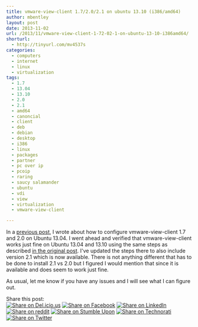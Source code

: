 ```yaml
---
title: vmware-view-client 1.7/2.0/2.1 on ubuntu 13.10 (i386/amd64)
author: mbentley
layout: post
date: 2013-11-02
url: /2013/11/vmware-view-client-1-72-02-1-on-ubuntu-13-10-i386amd64/
shorturl:
  - http://tinyurl.com/mv4537s
categories:
  - computers
  - internet
  - linux
  - virtualization
tags:
  - 1.7
  - 13.04
  - 13.10
  - 2.0
  - 2.1
  - amd64
  - canoncial
  - client
  - deb
  - debian
  - desktop
  - i386
  - linux
  - packages
  - partner
  - pc over ip
  - pcoip
  - raring
  - saucy salamander
  - ubuntu
  - vdi
  - view
  - virtualization
  - vmware-view-client

---
```

In a [previous post][1], I wrote about how to configure vmware-view-client 1.7 and 2.0 on Ubuntu 13.04. I went ahead and verified that vmware-view-client works just fine on Ubuntu 13.04 and 13.10 using the same steps as described [in the original post][1]. I've updated the steps there to also include version 2.1 which is now available. There is not anything different that has to be done to install 2.1 vs 2.0 but I figured I would mention that since it is available and does seem to work just fine.

As usual, let me know if you have any issues and I will see what I can figure out.

<!-- Social Bookmarks BEGIN -->

<p class="postcats">
  Share this post:<br /><a onclick="window.open(this.href, '_blank', 'scrollbars=yes,menubar=no,height=600,width=750,resizable=yes,toolbar=no,location=no,status=no'); return false;" href="http://del.icio.us/post?url=http://tinyurl.com/mv4537s&title=vmware-view-client+1.7%2F2.0%2F2.1+on+ubuntu+13.10+%28i386%2Famd64%29" rel="nofollow" title="Share on Del.icio.us"><img class="social_img" src="/wp-content/plugins/social-bookmarks/images/delicious.png" title="Share on Del.icio.us" alt="Share on Del.icio.us" /></a> <a onclick="window.open(this.href, '_blank', 'scrollbars=yes,menubar=no,height=600,width=750,resizable=yes,toolbar=no,location=no,status=no'); return false;" href="http://www.facebook.com/sharer.php?u=http://tinyurl.com/mv4537s" rel="nofollow" title="Share on Facebook"><img class="social_img" src="/wp-content/plugins/social-bookmarks/images/facebook.png" title="Share on Facebook" alt="Share on Facebook" /></a> <a onclick="window.open(this.href, '_blank', 'scrollbars=yes,menubar=no,height=600,width=750,resizable=yes,toolbar=no,location=no,status=no'); return false;" href="http://www.linkedin.com/shareArticle?mini=true&url=http://tinyurl.com/mv4537s&title=vmware-view-client+1.7%2F2.0%2F2.1+on+ubuntu+13.10+%28i386%2Famd64%29" rel="nofollow" title="Share on LinkedIn"><img class="social_img" src="/wp-content/plugins/social-bookmarks/images/linkedin.png" title="Share on LinkedIn" alt="Share on LinkedIn" /></a> <a onclick="window.open(this.href, '_blank', 'scrollbars=yes,menubar=no,height=600,width=750,resizable=yes,toolbar=no,location=no,status=no'); return false;" href="http://reddit.com/submit?url=http://tinyurl.com/mv4537s&title=vmware-view-client+1.7%2F2.0%2F2.1+on+ubuntu+13.10+%28i386%2Famd64%29" rel="nofollow" title="Share on reddit"><img class="social_img" src="/wp-content/plugins/social-bookmarks/images/reddit.png" title="Share on reddit" alt="Share on reddit" /></a> <a onclick="window.open(this.href, '_blank', 'scrollbars=yes,menubar=no,height=600,width=750,resizable=yes,toolbar=no,location=no,status=no'); return false;" href="http://www.stumbleupon.com/submit?url=http://tinyurl.com/mv4537s&title=vmware-view-client+1.7%2F2.0%2F2.1+on+ubuntu+13.10+%28i386%2Famd64%29" rel="nofollow" title="Share on Stumble Upon"><img class="social_img" src="/wp-content/plugins/social-bookmarks/images/stumbleupon.png" title="Share on Stumble Upon" alt="Share on Stumble Upon" /></a> <a onclick="window.open(this.href, '_blank', 'scrollbars=yes,menubar=no,height=600,width=750,resizable=yes,toolbar=no,location=no,status=no'); return false;" href="http://www.technorati.com/faves?add=http://tinyurl.com/mv4537s" rel="nofollow" title="Share on Technorati"><img class="social_img" src="/wp-content/plugins/social-bookmarks/images/technorati.png" title="Share on Technorati" alt="Share on Technorati" /></a> <a onclick="window.open(this.href, '_blank', 'scrollbars=yes,menubar=no,height=600,width=750,resizable=yes,toolbar=no,location=no,status=no'); return false;" href="http://twitter.com/home/?status=vmware-view-client+1.7%2F2.0%2F2.1+on+ubuntu+13.10+%28i386%2Famd64%29+@+http://tinyurl.com/mv4537s" rel="nofollow" title="Share on Twitter"><img class="social_img" src="/wp-content/plugins/social-bookmarks/images/twitter.png" title="Share on Twitter" alt="Share on Twitter" /></a> <br />
</p>

<!-- Social Bookmarks END -->

 [1]: /2013/05/vmware-view-client-1-7-2-0-on-ubuntu-13-04-i386amd64/
